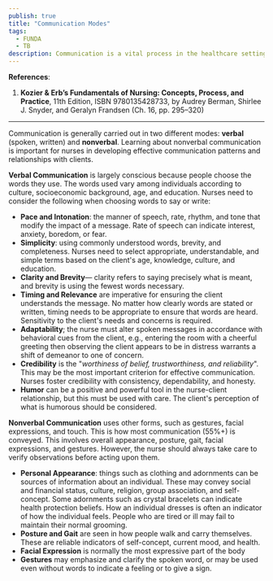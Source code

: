 ```yaml
---
publish: true
title: "Communication Modes"
tags:
  - FUNDA
  - TB
description: Communication is a vital process in the healthcare setting with clients, coworkers, disciplines, and departments. Communication has been proven to be a major determinant in quality patient outcomes.
---
```

**References**:
1. **Kozier & Erb’s Fundamentals of Nursing: Concepts, Process, and Practice**, 11th Edition, ISBN 9780135428733, by Audrey Berman, Shirlee J. Snyder, and Geralyn Frandsen (Ch. 16, pp. 295–320)

___

Communication is generally carried out in two different modes: **verbal** (spoken, written) and **nonverbal**. Learning about nonverbal communication is important for nurses in developing effective communication patterns and relationships with clients.

**Verbal Communication** is largely conscious because people choose the words they use. The words used vary among individuals according to culture, socioeconomic background, age, and education. Nurses need to consider the following when choosing words to say or write:
- **Pace and Intonation**: the manner of speech, rate, rhythm, and tone that modify the impact of a message. Rate of speech can indicate interest, anxiety, boredom, or fear.
- **Simplicity**: using commonly understood words, brevity, and completeness. Nurses need to select appropriate, understandable, and simple terms based on the client's age, knowledge, culture, and education.
- **Clarity and Brevity**— clarity refers to saying precisely what is meant, and brevity is using the fewest words necessary.
- **Timing and Relevance** are imperative for ensuring the client understands the message. No matter how clearly words are stated or written, timing needs to be appropriate to ensure that words are heard. Sensitivity to the client's needs and concerns is required.
- **Adaptability**; the nurse must alter spoken messages in accordance with behavioral cues from the client, e.g., entering the room with a cheerful greeting then observing the client appears to be in distress warrants a shift of demeanor to one of concern.
- **Credibility** is the "*worthiness of belief, trustworthiness, and reliability*". This may be the most important criterion for effective communication. Nurses foster credibility with consistency, dependability, and honesty.
- **Humor** can be a positive and powerful tool in the nurse-client relationship, but this must be used with care. The client's perception of what is humorous should be considered.

**Nonverbal Communication** uses other forms, such as gestures, facial expressions, and touch. This is how most communication (55%+) is conveyed. This involves overall appearance, posture, gait, facial expressions, and gestures. However, the nurse should always take care to verify observations before acting upon them.
- **Personal Appearance**: things such as clothing and adornments can be sources of information about an individual. These may convey social and financial status, culture, religion, group association, and self-concept. Some adornments such as crystal bracelets can indicate health protection beliefs. How an individual dresses is often an indicator of how the individual feels. People who are tired or ill may fail to maintain their normal grooming.
- **Posture and Gait** are seen in how people walk and carry themselves. These are reliable indicators of self-concept, current mood, and health.
- **Facial Expression** is normally the most expressive part of the body
- **Gestures** may emphasize and clarify the spoken word, or may be used even without words to indicate a feeling or to give a sign.

